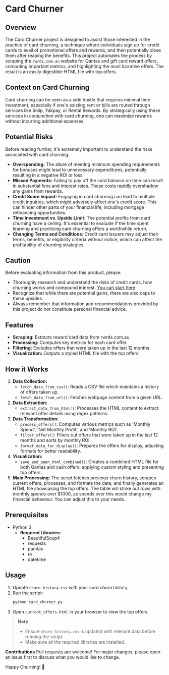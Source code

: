 # Card Churner

## Overview

The Card Churner project is designed to assist those interested in the practice of card churning, a technique where individuals sign up for credit cards to avail of promotional offers and rewards, and then potentially close them after reaping the benefits. This project automates the process by scraping the `rwrds.com.au` website for Qantas and gift card reward offers, computing important metrics, and highlighting the most lucrative offers. The result is an easily digestible HTML file with top offers.

## Context on Card Churning

Card churning can be seen as a side hustle that requires minimal time investment, especially if one's existing rent or bills are routed through services like Sniip, Yakpay, or Rental Rewards. By strategically using these services in conjunction with card churning, one can maximize rewards without incurring additional expenses.

## Potential Risks

Before reading further, it's extremely important to understand the risks associated with card churning:

- **Overspending:** The allure of meeting minimum spending requirements for bonuses might lead to unnecessary expenditures, potentially resulting in a negative ROI or loss.
- **Missed Payments:** Failing to pay off the card balance on time can result in substantial fees and interest rates. These costs rapidly overshadow any gains from rewards.
- **Credit Score Impact:** Engaging in card churning can lead to multiple credit inquiries, which might adversely affect one's credit score. This can hinder other parts of your financial life, including mortgage refinancing opportunities.
- **Time Investment vs. Upside Limit:** The potential profits from card churning have a ceiling. It's essential to evaluate if the time spent learning and practicing card churning offers a worthwhile return.
- **Changing Terms and Conditions:** Credit card issuers may adjust their terms, benefits, or eligibility criteria without notice, which can affect the profitability of churning strategies.

## Caution

Before evaluating information from this product, please:
- Thoroughly research and understand the risks of credit cards, how churning works and compound interest. [You can start here](https://www.youtube.com/watch?v=MFkBoXhl5SU)
- Recognize that while there are potential gains, there are also caps to these upsides.
- Always remember that information and recommendations provided by this project do not constitute personal financial advice.

## Features

- **Scraping:** Extracts reward card data from rwrds.com.au.
- **Processing:** Computes key metrics for each card offer.
- **Filtering:** Excludes offers that were taken up in the last 12 months.
- **Visualization:** Outputs a styled HTML file with the top offers.

## How it Works

1. **Data Collection:**
   - `fetch_data_from_csv()`: Reads a CSV file which maintains a history of offers taken up.
   - `fetch_data_from_url()`: Fetches webpage content from a given URL.
2. **Data Extraction:**
   - `extract_data_from_html()`: Processes the HTML content to extract relevant offer details using regex patterns.
3. **Data Transformation:**
   - `process_offers()`: Computes various metrics such as 'Monthly Spend', 'Net Monthly Profit', and 'Monthly ROI'.
   - `filter_offers()`: Filters out offers that were taken up in the last 12 months and sorts by monthly ROI.
   - `format_data_for_display()`: Prepares the offers for display, adjusting formats for better readability.
4. **Visualization:**
   - `save_and_open_html_combined()`: Creates a combined HTML file for both Qantas and cash offers, applying custom styling and presenting top offers.
5. **Main Processing:** The script fetches previous churn history, scrapes current offers, processes, and formats the data, and finally generates an HTML file showcasing the top offers. The table will strike out rows with monthly spends over $1000, as spends over this would change my financial behaviour. You can adjust this to your needs.

## Prerequisites

- Python 3
  - **Required Libraries:**
    - BeautifulSoup4
    - requests
    - pandas
    - re
    - datetime

## Usage

1. Update `churn_history.csv` with your card churn history.
2. Run the script:
   ```bash
   python card_churner.py
3. Open `current_offers.html` in your browser to view the top offers.

> **Note**
> - Ensure `churn_history.csv` is updated with relevant data before running the script.
> - Make sure all the required libraries are installed.

**Contributions**
Pull requests are welcome! For major changes, please open an issue first to discuss what you would like to change.

Happy Churning! 🎉
